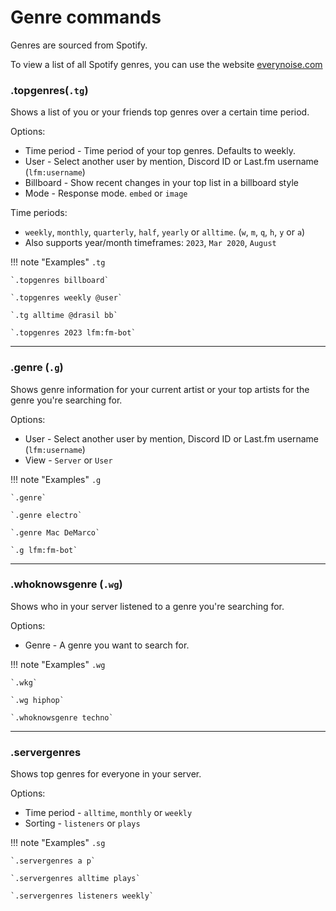 # Genre commands

Genres are sourced from Spotify.

To view a list of all Spotify genres, you can use the website [everynoise.com](https://everynoise.com/)
    
### .topgenres(`.tg`)

Shows a list of you or your friends top genres over a certain time period.

Options:

* Time period - Time period of your top genres. Defaults to weekly.
* User - Select another user by mention, Discord ID or Last.fm username (`lfm:username`)
* Billboard - Show recent changes in your top list in a billboard style
* Mode - Response mode. `embed` or `image`

Time periods: 

* `weekly`, `monthly`, `quarterly`, `half`, `yearly` or `alltime`. (`w`, `m`, `q`, `h`, `y` or `a`)
* Also supports year/month timeframes: `2023`, `Mar 2020`, `August`

!!! note "Examples"
    `.tg`

    `.topgenres billboard`
    
    `.topgenres weekly @user`

    `.tg alltime @drasil bb`

    `.topgenres 2023 lfm:fm-bot`


---

### .genre (`.g`)

Shows genre information for your current artist or your top artists for the genre you're searching for.

Options:

* User - Select another user by mention, Discord ID or Last.fm username (`lfm:username`)
* View - `Server` or `User`

!!! note "Examples"
    `.g`

    `.genre`

    `.genre electro`

    `.genre Mac DeMarco`

    `.g lfm:fm-bot`

---

### .whoknowsgenre (`.wg`)

Shows who in your server listened to a genre you're searching for.

Options:

* Genre - A genre you want to search for.

!!! note "Examples"
    `.wg`

    `.wkg`

    `.wg hiphop`

    `.whoknowsgenre techno`

---

### .servergenres

Shows top genres for everyone in your server.

Options:

* Time period - `alltime`, `monthly` or `weekly`
* Sorting - `listeners` or `plays`

!!! note "Examples"
    `.sg`

    `.servergenres a p`

    `.servergenres alltime plays`

    `.servergenres listeners weekly`

